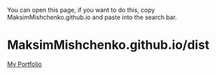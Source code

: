 You can open this page, if you want to do this, copy MaksimMishchenko.github.io and paste into the search bar.

# MaksimMishchenko.github.io/dist

[My Portfolio](https://maksimmishchenko.github.io/dist/)
 
